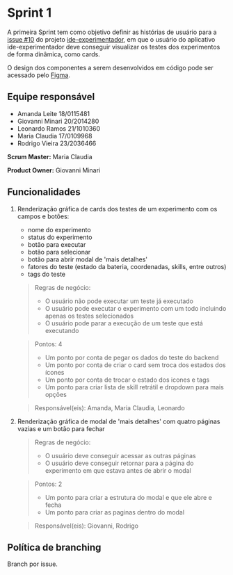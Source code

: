 # Sprint 1

A primeira Sprint tem como objetivo definir as histórias de usuário para a [issue #10](https://github.com/EngSwCIC/ide-experimentador/issues/10) do projeto [ide-experimentador](https://github.com/EngSwCIC/ide-experimentador), em que o usuário do aplicativo ide-experimentador deve conseguir visualizar os testes dos experimentos de forma dinâmica, como cards.

O design dos componentes a serem desenvolvidos em código pode ser acessado pelo [Figma](https://www.figma.com/file/foPO4h8s3THREEZ0Pua1qZ/Untitled?type=design&node-id=1-2&mode=design&t=Ay3TD74TG27ZbrRp-0).

## Equipe responsável

- Amanda Leite 18/0115481
- Giovanni Minari 20/2014280
- Leonardo Ramos 21/1010360
- Maria Claudia 17/0109968
- Rodrigo Vieira 23/2036466

**Scrum Master:** Maria Claudia

**Product Owner:** Giovanni Minari

## Funcionalidades

1. Renderização gráfica de cards dos testes de um experimento com os campos e botões:

   - nome do experimento
   - status do experimento
   - botão para executar
   - botão para selecionar
   - botão para abrir modal de 'mais detalhes'
   - fatores do teste (estado da bateria, coordenadas, skills, entre outros)
   - tags do teste

   > Regras de negócio:
   >
   > - O usuário não pode executar um teste já executado
   > - O usuário pode executar o experimento com um todo incluindo apenas os testes selecionados
   > - O usuário pode parar a execução de um teste que está executando

   > Pontos: 4
   >
   > - Um ponto por conta de pegar os dados do teste do backend
   > - Um ponto por conta de criar o card sem troca dos estados dos ícones
   > - Um ponto por conta de trocar o estado dos icones e tags
   > - Um ponto para criar lista de skill retrátil e dropdown para mais opções

   > Responsável(eis): Amanda, Maria Claudia, Leonardo

2. Renderização gráfica de modal de 'mais detalhes' com quatro páginas vazias e um botão para fechar

   > Regras de negócio:
   >
   > - O usuário deve conseguir acessar as outras páginas
   > - O usuário deve conseguir retornar para a página do experimento em que estava antes de abrir o modal

   > Pontos: 2
   >
   > - Um ponto para criar a estrutura do modal e que ele abre e fecha
   > - Um ponto para criar as paginas dentro do modal

   > Responsável(eis): Giovanni, Rodrigo

## Política de branching

Branch por issue.
